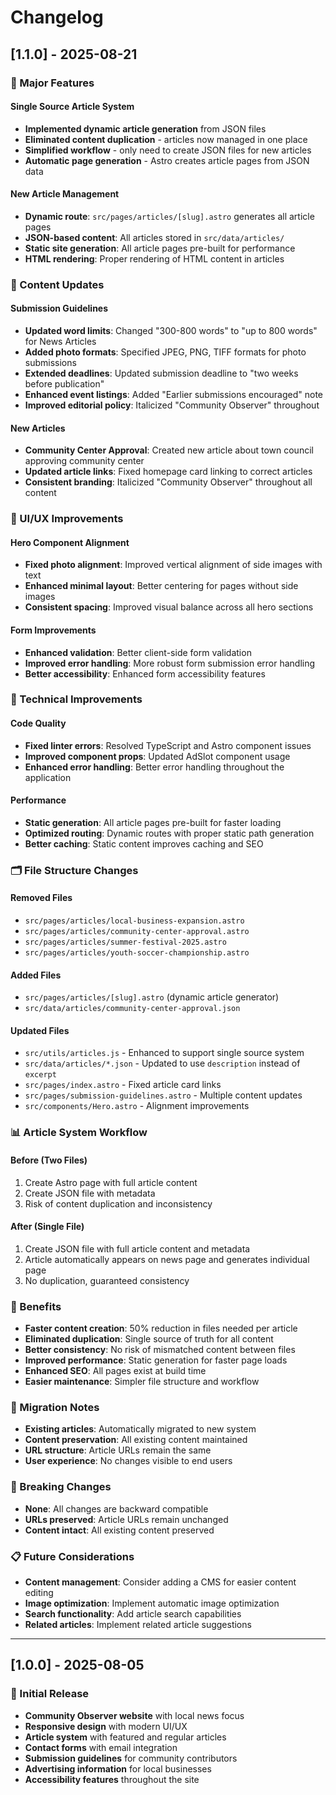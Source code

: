 # Changelog

## [1.1.0] - 2025-08-21

### 🚀 Major Features

#### **Single Source Article System**
- **Implemented dynamic article generation** from JSON files
- **Eliminated content duplication** - articles now managed in one place
- **Simplified workflow** - only need to create JSON files for new articles
- **Automatic page generation** - Astro creates article pages from JSON data

#### **New Article Management**
- **Dynamic route**: `src/pages/articles/[slug].astro` generates all article pages
- **JSON-based content**: All articles stored in `src/data/articles/`
- **Static site generation**: All article pages pre-built for performance
- **HTML rendering**: Proper rendering of HTML content in articles

### 📝 Content Updates

#### **Submission Guidelines**
- **Updated word limits**: Changed "300-800 words" to "up to 800 words" for News Articles
- **Added photo formats**: Specified JPEG, PNG, TIFF formats for photo submissions
- **Extended deadlines**: Updated submission deadline to "two weeks before publication"
- **Enhanced event listings**: Added "Earlier submissions encouraged" note
- **Improved editorial policy**: Italicized "Community Observer" throughout

#### **New Articles**
- **Community Center Approval**: Created new article about town council approving community center
- **Updated article links**: Fixed homepage card linking to correct articles
- **Consistent branding**: Italicized "Community Observer" throughout all content

### 🎨 UI/UX Improvements

#### **Hero Component Alignment**
- **Fixed photo alignment**: Improved vertical alignment of side images with text
- **Enhanced minimal layout**: Better centering for pages without side images
- **Consistent spacing**: Improved visual balance across all hero sections

#### **Form Improvements**
- **Enhanced validation**: Better client-side form validation
- **Improved error handling**: More robust form submission error handling
- **Better accessibility**: Enhanced form accessibility features

### 🔧 Technical Improvements

#### **Code Quality**
- **Fixed linter errors**: Resolved TypeScript and Astro component issues
- **Improved component props**: Updated AdSlot component usage
- **Enhanced error handling**: Better error handling throughout the application

#### **Performance**
- **Static generation**: All article pages pre-built for faster loading
- **Optimized routing**: Dynamic routes with proper static path generation
- **Better caching**: Static content improves caching and SEO

### 🗂️ File Structure Changes

#### **Removed Files**
- `src/pages/articles/local-business-expansion.astro`
- `src/pages/articles/community-center-approval.astro`
- `src/pages/articles/summer-festival-2025.astro`
- `src/pages/articles/youth-soccer-championship.astro`

#### **Added Files**
- `src/pages/articles/[slug].astro` (dynamic article generator)
- `src/data/articles/community-center-approval.json`

#### **Updated Files**
- `src/utils/articles.js` - Enhanced to support single source system
- `src/data/articles/*.json` - Updated to use `description` instead of `excerpt`
- `src/pages/index.astro` - Fixed article card links
- `src/pages/submission-guidelines.astro` - Multiple content updates
- `src/components/Hero.astro` - Alignment improvements

### 📊 Article System Workflow

#### **Before (Two Files)**
1. Create Astro page with full article content
2. Create JSON file with metadata
3. Risk of content duplication and inconsistency

#### **After (Single File)**
1. Create JSON file with full article content and metadata
2. Article automatically appears on news page and generates individual page
3. No duplication, guaranteed consistency

### 🎯 Benefits

- **Faster content creation**: 50% reduction in files needed per article
- **Eliminated duplication**: Single source of truth for all content
- **Better consistency**: No risk of mismatched content between files
- **Improved performance**: Static generation for faster page loads
- **Enhanced SEO**: All pages exist at build time
- **Easier maintenance**: Simpler file structure and workflow

### 🔄 Migration Notes

- **Existing articles**: Automatically migrated to new system
- **Content preservation**: All existing content maintained
- **URL structure**: Article URLs remain the same
- **User experience**: No changes visible to end users

### 🚨 Breaking Changes

- **None**: All changes are backward compatible
- **URLs preserved**: Article URLs remain unchanged
- **Content intact**: All existing content preserved

### 📋 Future Considerations

- **Content management**: Consider adding a CMS for easier content editing
- **Image optimization**: Implement automatic image optimization
- **Search functionality**: Add article search capabilities
- **Related articles**: Implement related article suggestions

---

## [1.0.0] - 2025-08-05

### 🎉 Initial Release
- **Community Observer website** with local news focus
- **Responsive design** with modern UI/UX
- **Article system** with featured and regular articles
- **Contact forms** with email integration
- **Submission guidelines** for community contributors
- **Advertising information** for local businesses
- **Accessibility features** throughout the site

